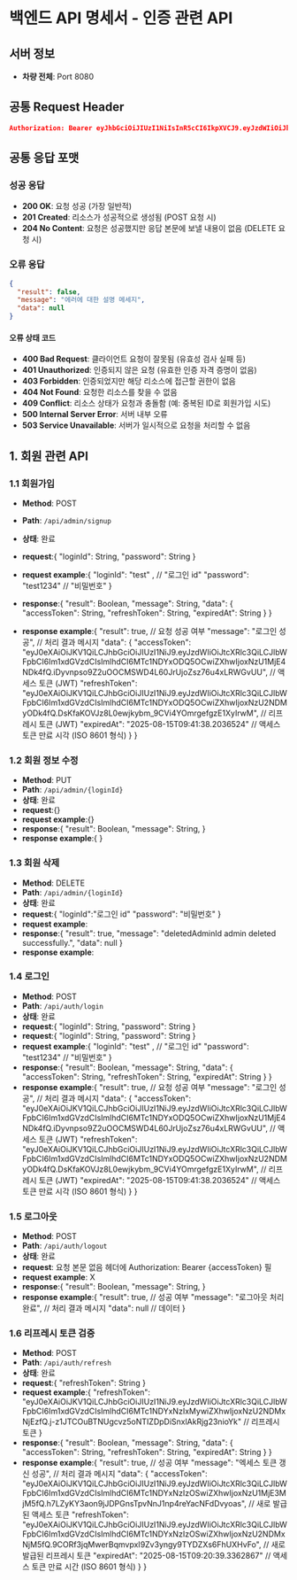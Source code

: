 # 백엔드 API 명세서 - 인증 관련 API

## 서버 정보

- **차량 전체**: Port 8080

## 공통 Request Header

```json
Authorization: Bearer eyJhbGciOiJIUzI1NiIsInR5cCI6IkpXVCJ9.eyJzdWIiOiJhZG1pblVzZXIxIiwicm9sZXMiOlsiQURNSU4iLCJVU0VSIl0sImlhdCI6MTY3ODkwNTYwMCwiZXhwIjoxNjc4OTA5MjAwfQ.some_very_long_jwt_string
```

## 공통 응답 포맷

### 성공 응답

- **200 OK**: 요청 성공 (가장 일반적)
- **201 Created**: 리소스가 성공적으로 생성됨 (POST 요청 시)
- **204 No Content**: 요청은 성공했지만 응답 본문에 보낼 내용이 없음 (DELETE 요청 시)

### 오류 응답

```json
{
  "result": false,
  "message": "에러에 대한 설명 메세지",
  "data": null
}
```

#### 오류 상태 코드

- **400 Bad Request**: 클라이언트 요청이 잘못됨 (유효성 검사 실패 등)
- **401 Unauthorized**: 인증되지 않은 요청 (유효한 인증 자격 증명이 없음)
- **403 Forbidden**: 인증되었지만 해당 리소스에 접근할 권한이 없음
- **404 Not Found**: 요청한 리소스를 찾을 수 없음
- **409 Conflict**: 리소스 상태가 요청과 충돌함 (예: 중복된 ID로 회원가입 시도)
- **500 Internal Server Error**: 서버 내부 오류
- **503 Service Unavailable**: 서버가 일시적으로 요청을 처리할 수 없음

## 1. 회원 관련 API

### 1.1 회원가입

- **Method**: POST
- **Path**: `/api/admin/signup`
- **상태**: 완료
- **request**:{
	"loginId": String,
	"password": String
}
- **request example**:{
	"loginId": "test" , // "로그인 id"
	"password": "test1234" // "비밀번호"
}
- **response**:{
  "result": Boolean,
  "message": String,
  "data": {
    "accessToken": String,
    "refreshToken": String,
    "expiredAt": String
  }
}

- **response example**:{
  "result": true,                                  // 요청 성공 여부
  "message": "로그인 성공",                         // 처리 결과 메시지
  "data": {
    "accessToken": "eyJ0eXAiOiJKV1QiLCJhbGciOiJIUzI1NiJ9.eyJzdWIiOiJtcXRlc3QiLCJlbWFpbCI6Im1xdGVzdCIsImlhdCI6MTc1NDYxODQ5OCwiZXhwIjoxNzU1MjE4NDk4fQ.iDyvnpso9Z2uOOCMSWD4L60JrUjoZsz76u4xLRWGvUU",   // 액세스 토큰 (JWT)
    "refreshToken": "eyJ0eXAiOiJKV1QiLCJhbGciOiJIUzI1NiJ9.eyJzdWIiOiJtcXRlc3QiLCJlbWFpbCI6Im1xdGVzdCIsImlhdCI6MTc1NDYxODQ5OCwiZXhwIjoxNzU2NDMyODk4fQ.DsKfaKOVJz8L0ewjkybm_9CVi4YOmrgefgzE1XyIrwM",  // 리프레시 토큰 (JWT)
    "expiredAt": "2025-08-15T09:41:38.2036524"       // 액세스 토큰 만료 시각 (ISO 8601 형식)
  }
}

### 1.2 회원 정보 수정

- **Method**: PUT
- **Path**: `/api/admin/{loginId}`
- **상태**: 완료
- **request**:{}
- **request example**:{}
- **response**:{
  "result": Boolean,
  "message": String,
}
- **response example**:{
  }

### 1.3 회원 삭제

- **Method**: DELETE
- **Path**: `/api/admin/{loginId}`
- **상태**: 완료
- **request**:{
	"loginId":"로그인 id"
	"password": "비밀번호"
}
- **request example**: 
- **response**:{
   "result": true,
   "message": "deletedAdminId admin deleted successfully.",
   "data": null
}
- **response example**:

### 1.4 로그인

- **Method**: POST
- **Path**: `/api/auth/login`
- **상태**: 완료
- **request**:{
	"loginId": String,
	"password": String
}
- **request**:{
	"loginId": String,
	"password": String
}
- **request example**:{
	"loginId": "test" , // "로그인 id"
	"password": "test1234" // "비밀번호"
}
- **response**:{
  "result": Boolean,
  "message": String,
  "data": {
    "accessToken": String,
    "refreshToken": String,
    "expiredAt": String
  }
}
- **response example**:{
  "result": true,                                  // 요청 성공 여부
  "message": "로그인 성공",                         // 처리 결과 메시지
  "data": {
    "accessToken": "eyJ0eXAiOiJKV1QiLCJhbGciOiJIUzI1NiJ9.eyJzdWIiOiJtcXRlc3QiLCJlbWFpbCI6Im1xdGVzdCIsImlhdCI6MTc1NDYxODQ5OCwiZXhwIjoxNzU1MjE4NDk4fQ.iDyvnpso9Z2uOOCMSWD4L60JrUjoZsz76u4xLRWGvUU",   // 액세스 토큰 (JWT)
    "refreshToken": "eyJ0eXAiOiJKV1QiLCJhbGciOiJIUzI1NiJ9.eyJzdWIiOiJtcXRlc3QiLCJlbWFpbCI6Im1xdGVzdCIsImlhdCI6MTc1NDYxODQ5OCwiZXhwIjoxNzU2NDMyODk4fQ.DsKfaKOVJz8L0ewjkybm_9CVi4YOmrgefgzE1XyIrwM",  // 리프레시 토큰 (JWT)
    "expiredAt": "2025-08-15T09:41:38.2036524"       // 액세스 토큰 만료 시각 (ISO 8601 형식)
  }
}

### 1.5 로그아웃

- **Method**: POST
- **Path**: `/api/auth/logout`
- **상태**: 완료
- **request**: 요청 본문 없음
헤더에 Authorization: Bearer {accessToken} 필
- **request example**: X
- **response**:{
  "result": Boolean,
  "message": String,
}
- **response example**:{
  "result": true, // 성공 여부
  "message": "로그아웃 처리 완료", // 처리 결과 메시지
  "data": null // 데이터
}


### 1.6 리프레시 토큰 검증

- **Method**: POST
- **Path**: `/api/auth/refresh`
- **상태**: 완료
- **request**:{
  "refreshToken": String
}
- **request example**:{
  "refreshToken": "eyJ0eXAiOiJKV1QiLCJhbGciOiJIUzI1NiJ9.eyJzdWIiOiJtcXRlc3QiLCJlbWFpbCI6Im1xdGVzdCIsImlhdCI6MTc1NDYxNzIxMywiZXhwIjoxNzU2NDMxNjEzfQ.j-z1JTCOuBTNUgcvz5oNTIZDpDiSnxlAkRjg23nioYk" // 리프레시 토큰
}
- **response**:{
  "result": Boolean,
  "message": String,
  "data": {
    "accessToken": String,
    "refreshToken": String,
    "expiredAt": String
  }
}
- **response example**:{
  "result": true, // 성공 여부
  "message": "엑세스 토큰 갱신 성공", // 처리 결과 메시지
  "data": {
    "accessToken": "eyJ0eXAiOiJKV1QiLCJhbGciOiJIUzI1NiJ9.eyJzdWIiOiJtcXRlc3QiLCJlbWFpbCI6Im1xdGVzdCIsImlhdCI6MTc1NDYxNzIzOSwiZXhwIjoxNzU1MjE3MjM5fQ.h7LZyKY3aon9jJDPGnsTpvNnJ1np4reYacNFdDvyoas", // 새로 발급된 액세스 토큰
    "refreshToken": "eyJ0eXAiOiJKV1QiLCJhbGciOiJIUzI1NiJ9.eyJzdWIiOiJtcXRlc3QiLCJlbWFpbCI6Im1xdGVzdCIsImlhdCI6MTc1NDYxNzIzOSwiZXhwIjoxNzU2NDMxNjM5fQ.9CORf3jqMwerBqmvpxI9Zv3yngy9TYDZXs6FhUXHvFo", // 새로 발급된 리프레시 토큰
    "expiredAt": "2025-08-15T09:20:39.3362867" // 액세스 토큰 만료 시간 (ISO 8601 형식)
  }
}
